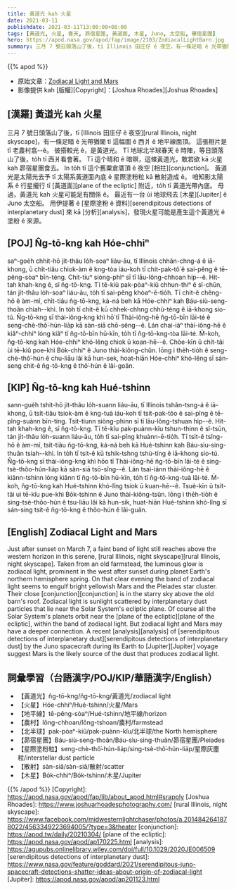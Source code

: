 ```yaml
---
title: 黃道光 kah 火星
date: 2021-03-11
publishdate: 2021-03-11T13:00:00+08:00
tags: [黃道光, 火星, 春天, 昴宿星團, 黃道面, 木星, Juno, 太空船, 畢宿星團]
hero: https://apod.nasa.gov/apod/fap/image/2103/ZodiacalLightBarn.jpg
summary: 三月 7 號日頭落山了後，tī Illinois 田庄仔 ê 夜空，有一條足暗 ê 光帶猶閣 tī 這幅圖 ê 西爿 ê 地平線面頂。這張相片是 tī 農村翕--ê。彼搭較光 ê，是黃道光。
---
```


{{% apod %}}

- 原始文章：[Zodiacal Light and Mars](https://apod.nasa.gov/apod/ap210311.html)
- 影像提供 kah [版權][Copyright]：[Joshua Rhoades][Joshua Rhoades]

## [漢羅] 黃道光 kah 火星
三月 7 號日頭落山了後，tī [Illinois 田庄仔 ê 夜空][rural Illinois, night skyscape]，有一條足暗 ê 光帶猶閣 tī 這幅圖 ê 西爿 ê 地平線面頂。
這張相片是 tī 老農村翕--ê。
彼搭較光 ê，是黃道光。
Tī 地球北半球春天 ê 時陣，等日頭落山了後，to̍h tī 西爿看會著。
Tī 這个晴和 ê 暗暝，這條黃道光，敢若欲 kā 火星 kah 昴宿星團食去。
In to̍h tī 這个舊粟倉厝頂 ê 夜空 [相拄][conjunction]。
黃道光是太陽光去予 tī 太陽系黃道面內底 ê 星際塗粉粒 kā 散射造成 ê。
咱知影太陽系 ê 行星攏行 tī [黃道面][plane of the ecliptic] 附近，to̍h tī 黃道光帶內底。
毋過，黃道光 kah 火星可能足有關係 ê。
最近有一台 ùi 地球飛去 [木星][Jupiter] ê Juno 太空船。
用伊提著 ê [星際塗粉 ê 資料][serendipitous detections of interplanetary dust] 來 kā [分析][analysis]，發現火星可能是產生這个黃道光 ê 塗粉 ê 來源。

## [POJ] N̂g-tō-kng kah Hóe-chhiⁿ
saⁿ-goe̍h chhit-hō ji̍t-thâu lo̍h-soaⁿ liáu-āu, tī Illinois chhân-chng-á ê iā-khong, ū chi̍t-tiâu chiok-àm ê kng-tòa iáu-koh tī chit-pak-tô͘ ê sai-pêng ê tē-pêng-sòaⁿ bīn-téng.
Chit-tiuⁿ siòng-phìⁿ sī tī lāu-lông-chhoan hip--ê.
Hit-tah khah-kng ê, sī n̂g-tō-kng.
Tī tē-kiû pak-pòaⁿ-kiû chhun-thiⁿ ê sî-chūn, tán ji̍t-thâu lo̍h-soaⁿ liáu-āu, to̍h tī sai-pêng khòaⁿ-ē-tio̍h.
Tī chi̍t-ê chêng-hô ê àm-mî, chi̍t-tiâu n̂g-tō-kng, ká-ná beh kā Hóe-chhiⁿ kah Báu-siù-seng-thoân chiah--khì.
In to̍h tī chit-ê kū chhek-chhng chhù-téng ê iā-khong sio-tú.
N̂g-tō-kng sī thài-iông-kng khì hō͘ tī Thài-iông-hē n̂g-tō-bīn lāi-té ê seng-chè-thô͘-hún-lia̍p kā sàn-siā chō-sêng--ê.
Lán chai-iáⁿ thài-iông-hē ê kiâⁿ-chhiⁿ lóng kiâⁿ tī n̂g-tō-bīn hū-kīn, to̍h tī n̂g-tō-kng-tòa lāi-té.
M̄-koh, n̂g-tō-kng kah Hóe-chhiⁿ khó-lêng chiok ū koan-hē--ê.
Chòe-kīn ū chi̍t-tâi ùi tē-kiû poe-khì Bo̍k-chhiⁿ ê Juno thài-kiông-chûn.
Iōng i the̍h-tio̍h ê seng-chè-thô͘-hún ê chu-liāu lâi kā hun-sek, hoat-hiān Hóe-chhiⁿ khó-lêng sī sán-seng chit-ê n̂g-tō-kng ê thô͘-hún ê lâi-goân.

## [KIP] N̂g-tō-kng kah Hué-tshinn
sann-gue̍h tshit-hō ji̍t-thâu lo̍h-suann liáu-āu, tī Illinois tshân-tsng-á ê iā-khong, ū tsi̍t-tiâu tsiok-àm ê kng-tuà iáu-koh tī tsit-pak-tôo ê sai-pîng ê tē-pîng-suànn bīn-tíng.
Tsit-tiunn siòng-phìnn sī tī lāu-lông-tshuan hip--ê.
Hit-tah khah-kng ê, sī n̂g-tō-kng.
Tī tē-kîu pak-puànn-kîu tshun-thinn ê sî-tsūn, tán ji̍t-thâu lo̍h-suann liáu-āu, to̍h tī sai-pîng khuànn-ē-tio̍h.
Tī tsi̍t-ê tsîng-hô ê àm-mî, tsi̍t-tiâu n̂g-tō-kng, ká-ná beh kā Hué-tshinn kah Báu-sìu-sing-thuân tsiah--khì.
In to̍h tī tsit-ê kū tshik-tshng tshù-tíng ê iā-khong sio-tú.
N̂g-tō-kng sī thài-iông-kng khì hōo tī Thài-iông-hē n̂g-tō-bīn lāi-té ê sing-tsè-thôo-hún-lia̍p kā sàn-siā tsō-sîng--ê.
Lán tsai-iánn thài-iông-hē ê kiânn-tshinn lóng kiânn tī n̂g-tō-bīn hū-kīn, to̍h tī n̂g-tō-kng-tuà lāi-té.
M̄-koh, n̂g-tō-kng kah Hué-tshinn khó-lîng tsiok ū kuan-hē--ê.
Tsuè-kīn ū tsi̍t-tâi uì tē-kîu pue-khì Bo̍k-tshinn ê Juno thài-kiông-tsûn.
Iōng i the̍h-tio̍h ê sing-tsè-thôo-hún ê tsu-liāu lâi kā hun-sik, huat-hiān Hué-tshinn khó-lîng sī sán-sing tsit-ê n̂g-tō-kng ê thôo-hún ê lâi-guân.


## [English] Zodiacal Light and Mars
Just after sunset on March 7, a faint band of light still reaches above the western horizon in this serene, [rural Illinois, night skyscape][rural Illinois, night skyscape]. Taken from an old farmstead, the luminous glow is zodiacal light, prominent in the west after sunset during planet Earth's northern hemisphere spring. On that clear evening the band of zodiacal light seems to engulf bright yellowish Mars and the Pleiades star cluster. Their close [conjunction][conjunction] is in the starry sky above the old barn's roof. Zodiacal light is sunlight scattered by interplanetary dust particles that lie near the Solar System's ecliptic plane. Of course all the Solar System's planets orbit near the [plane of the ecliptic][plane of the ecliptic], within the band of zodiacal light. But zodiacal light and Mars may have a deeper connection. A recent [analysis][analysis] of [serendipitous detections of interplanetary dust][serendipitous detections of interplanetary dust] by the Juno spacecraft during its Earth to [Jupiter][Jupiter] voyage suggest Mars is the likely source of the dust that produces zodiacal light.


## 詞彙學習（台語漢字/POJ/KIP/華語漢字/English）

- 【黃道光】n̂g-tō-kng/n̂g-tō-kng/黃道光/zodiacal light
- 【火星】Hóe-chhiⁿ/Hué-tshinn/火星/Mars
- 【地平線】tē-pêng-sòaⁿ/Hué-tshinn/地平線/horizon
- 【農村】lông-chhoan/lông-tshoan/農村/farmstead
- 【北半球】pak-pòaⁿ-kiû/pak-puànn-kîu/北半球/the North hemisphere
- 【昴宿星團】Báu-siù-seng-thoân/Báu-sìu-sing-thuân/昴宿星團/Pleiades
- 【星際塗粉粒】seng-chè-thô͘-hún-lia̍p/sing-tsè-thô͘-hún-lia̍p/星際灰塵粒/interstellar dust particle
- 【散射】sàn-siā/sàn-siā/散射/scatter
- 【木星】Bo̍k-chhiⁿ/Bo̍k-tshinn/木星/Jupiter


{{% /apod %}}
[Copyright]: https://apod.nasa.gov/apod/fap/lib/about_apod.html#srapply
[Joshua Rhoades]: https://www.joshuarhoadesphotography.com/
[rural Illinois, night skyscape]: https://www.facebook.com/midwesternlightchaser/photos/a.2014842641878022/4563349223694005/?type=3&theater
[conjunction]: https://apod.tw/daily/20210304/
[plane of the ecliptic]: https://apod.nasa.gov/apod/ap170225.html
[analysis]: https://agupubs.onlinelibrary.wiley.com/doi/full/10.1029/2020JE006509
[serendipitous detections of interplanetary dust]: https://www.nasa.gov/feature/goddard/2021/serendipitous-juno-spacecraft-detections-shatter-ideas-about-origin-of-zodiacal-light
[Jupiter]: https://apod.nasa.gov/apod/ap201123.html
